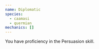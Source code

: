 ```yaml
---
name: Diplomatic
species:
  - caamasi
  - quermian
mechanics: []
---
```

You have proficiency in the Persuasion skill.
